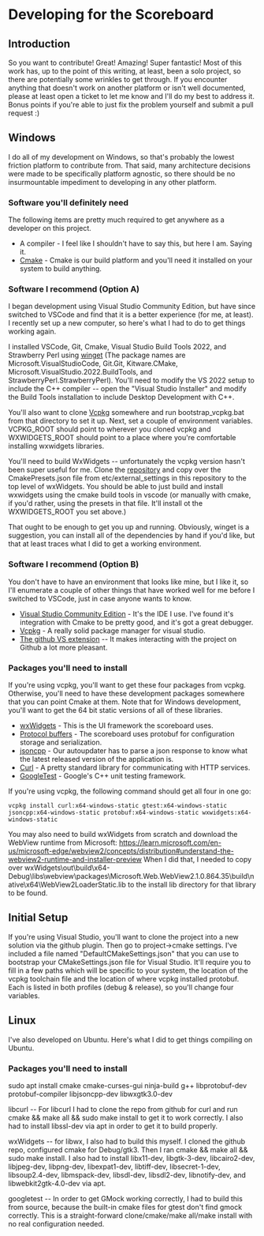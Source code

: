 # Developing for the Scoreboard

## Introduction

So you want to contribute! Great! Amazing! Super fantastic! Most of this work has, up to the point
of this writing, at least, been a solo project, so there are potentially some wrinkles to get
through. If you encounter anything that doesn't work on another platform or isn't well documented,
please at least open a ticket to let me know and I'll do my best to address it. Bonus points if
you're able to just fix the problem yourself and submit a pull request :)

## Windows

I do all of my development on Windows, so that's probably the lowest friction platform to contribute
from. That said, many architecture decisions were made to be specifically platform agnostic, so
there should be no insurmountable impediment to developing in any other platform.

### Software you'll definitely need

The following items are pretty much required to get anywhere as a developer on this project.

- A compiler - I feel like I shouldn't have to say this, but here I am. Saying it.
- [Cmake](https://cmake.org/) - Cmake is our build platform and you'll need it installed on your
  system to build anything.

### Software I recommend (Option A)

I began development using Visual Studio Community Edition, but have since switched to VSCode and
find that it is a better experience (for me, at least). I recently set up a new computer, so here's
what I had to do to get things working again.

I installed VSCode, Git, Cmake, Visual Studio Build Tools 2022, and Strawberry Perl using
[winget](https://learn.microsoft.com/en-us/windows/package-manager/winget/) (The package names are
Microsoft.VisualStudioCode, Git.Git, Kitware.CMake, Microsoft.VisualStudio.2022.BuildTools, and
StrawberryPerl.StrawberryPerl). You'll need to modify the VS 2022 setup to include the C++ compiler
-- open the "Visual Studio Installer" and modify the Build Tools installation to include Desktop
Development with C++.

You'll also want to clone [Vcpkg](https://github.com/microsoft/vcpkg) somewhere and run
bootstrap_vcpkg.bat from that directory to set it up. Next, set a couple of environment variables.
VCPKG_ROOT should point to wherever you cloned vcpkg and WXWIDGETS_ROOT should point to a place
where you're comfortable installing wxwidgets libraries.

You'll need to build WxWidgets -- unfortunately the vcpkg version hasn't been super useful for me.
Clone the [repository](https://github.com/wxWidgets/wxWidgets) and copy over the CmakePresets.json
file from etc/external_settings in this repository to the top level of wxWidgets. You should be able
to just build and install wxwidgets using the cmake build tools in vscode (or manually with cmake,
if you'd rather, using the presets in that file. It'll install ot the WXWIDGETS_ROOT you set above.)

That ought to be enough to get you up and running. Obviously, winget is a suggestion, you can
install all of the dependencies by hand if you'd like, but that at least traces what I did to get a
working environment.

### Software I recommend (Option B)

You don't have to have an environment that looks like mine, but I like it, so I'll enumerate a
couple of other things that have worked well for me before I switched to VSCode, just in case anyone
wants to know.

- [Visual Studio Community Edition](https://visualstudio.microsoft.com/vs/) - It's the IDE I use.
  I've found it's integration with Cmake to be pretty good, and it's got a great debugger.
- [Vcpkg](https://github.com/microsoft/vcpkg) - A really solid package manager for visual studio.
- [The github VS extension](https://visualstudio.github.com/index.html) -- It makes interacting with
  the project on Github a lot more pleasant.

### Packages you'll need to install

If you're using vcpkg, you'll want to get these four packages from vcpkg. Otherwise, you'll need to
have these development packages somewhere that you can point Cmake at them. Note that for Windows
development, you'll want to get the 64 bit static versions of all of these libraries.

- [wxWidgets](https://www.wxwidgets.org/) - This is the UI framework the scoreboard uses.
- [Protocol buffers](https://developers.google.com/protocol-buffers) - The scoreboard uses protobuf
  for configuration storage and serialization.
- [jsoncpp](https://github.com/open-source-parsers/jsoncpp) - Our autoupdater has to parse a json
  response to know what the latest released version of the application is.
- [Curl](https://curl.haxx.se/libcurl) - A pretty standard library for communicating with HTTP
  services.
- [GoogleTest](https://github.com/google/googletest) - Google's C++ unit testing framework.

If you're using vcpkg, the following command should get all four in one go:

```SHELL
vcpkg install curl:x64-windows-static gtest:x64-windows-static jsoncpp:x64-windows-static protobuf:x64-windows-static wxwidgets:x64-windows-static
```

You may also need to build wxWidgets from scratch and download the WebView runtime from Microsoft:
https://learn.microsoft.com/en-us/microsoft-edge/webview2/concepts/distribution#understand-the-webview2-runtime-and-installer-preview
When I did that, I needed to copy over
wxWidgets\\out\\build\\x64-Debug\\libs\\webview\\packages\\Microsoft.Web.WebView2.1.0.864.35\\build\\native\\x64\\WebView2LoaderStatic.lib
to the install lib directory for that library to be found.

## Initial Setup

If you're using Visual Studio, you'll want to clone the project into a new solution via the github
plugin. Then go to project->cmake settings. I've included a file named "DefaultCMakeSettings.json"
that you can use to bootstrap your CMakeSettings.json file for Visual Studio. It'll require you to
fill in a few paths which will be specific to your system, the location of the vcpkg toolchain file
and the location of where vcpkg installed protobuf. Each is listed in both profiles (debug &
release), so you'll change four variables.

## Linux

I've also developed on Ubuntu. Here's what I did to get things compiling on Ubuntu.

### Packages you'll need to install

sudo apt install cmake cmake-curses-gui ninja-build g++ libprotobuf-dev protobuf-compiler
libjsoncpp-dev libwxgtk3.0-dev

libcurl -- For libcurl I had to clone the repo from github for curl and run cmake && make all &&
sudo make install to get it to work correctly. I also had to install libssl-dev via apt in order to
get it to build properly.

wxWidgets -- for libwx, I also had to build this myself. I cloned the github repo, configured cmake
for Debug/gtk3. Then I ran cmake && make all && sudo make install. I also had to install libx11-dev,
libgtk-3-dev, libcairo2-dev, libjpeg-dev, libpng-dev, libexpat1-dev, libtiff-dev, libsecret-1-dev,
libsoup2.4-dev, libmspack-dev, libsdl-dev, libsdl2-dev, libnotify-dev, and libwebkit2gtk-4.0-dev via
apt.

googletest -- In order to get GMock working correctly, I had to build this from source, because the
built-in cmake files for gtest don't find gmock correctly. This is a straight-forward
clone/cmake/make all/make install with no real configuration needed.
